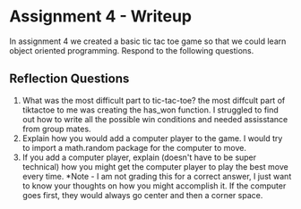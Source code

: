 # Assignment 4 - Writeup

In assignment 4 we created a basic tic tac toe game so that we could learn object oriented programming. Respond to the following questions.

## Reflection Questions

1. What was the most difficult part to tic-tac-toe?
    the most diffcult part of tiktactoe to me was creating the has_won function. I struggled to find out how to write all the possible win conditions and needed assisstance from group mates.
2. Explain how you would add a computer player to the game.
    I would try to import a math.random package for the computer to move.
3. If you add a computer player, explain (doesn't have to be super technical) how you might get the computer player to play the best move every time. *Note - I am not grading this for a correct answer, I just want to know your thoughts on how you might accomplish it.
    If the computer goes first, they would always go center and then a corner space.